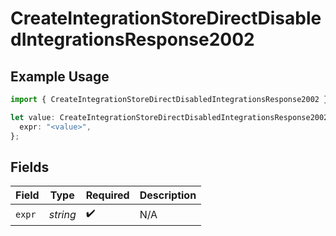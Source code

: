 # CreateIntegrationStoreDirectDisabledIntegrationsResponse2002

## Example Usage

```typescript
import { CreateIntegrationStoreDirectDisabledIntegrationsResponse2002 } from "@vercel/sdk/models/createintegrationstoredirectop.js";

let value: CreateIntegrationStoreDirectDisabledIntegrationsResponse2002 = {
  expr: "<value>",
};
```

## Fields

| Field              | Type               | Required           | Description        |
| ------------------ | ------------------ | ------------------ | ------------------ |
| `expr`             | *string*           | :heavy_check_mark: | N/A                |